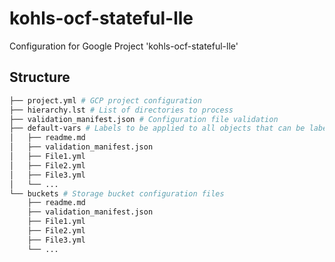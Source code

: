 # kohls-ocf-stateful-lle

Configuration for Google Project 'kohls-ocf-stateful-lle'

## Structure

```bash
├── project.yml # GCP project configuration
├── hierarchy.lst # List of directories to process
├── validation_manifest.json # Configuration file validation
├── default-vars # Labels to be applied to all objects that can be labelled.
│   ├── readme.md
│   ├── validation_manifest.json
│   ├── File1.yml
│   ├── File2.yml
│   ├── File3.yml
│   └── ...
└── buckets # Storage bucket configuration files
    ├── readme.md
    ├── validation_manifest.json
    ├── File1.yml
    ├── File2.yml
    ├── File3.yml
    └── ...
```
